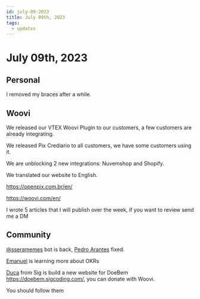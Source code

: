 ```yaml
---
id: july-09-2023
title: July 09th, 2023
tags:
  - updates
---
```


# July 09th, 2023

## Personal

I removed my braces after a while.

## Woovi

We released our VTEX Woovi Plugin to our customers, a few customers are already integrating.

We released Pix Crediario to all customers, we have some customers using it.

We are unblocking 2 new integrations: Nuvemshop and Shopify.

We translated our website to English.

<https://openpix.com.br/en/>

<https://woovi.com/en/>

I wrote 5 articles that I will publish over the week, if you want to review send me a DM

## Community

[@sseramemes](https://twitter.com/sseramemes) bot is back, [Pedro Arantes](https://twitter.com/arantespp) fixed.

[Emanuel](https://twitter.com/manelferreira_) is learning more about OKRs

[Duca](https://twitter.com/ducaswtf) from Sig is build a new website for DoeBem <https://doebem.sigcoding.com/>, you can donate with Woovi.

You should follow them
